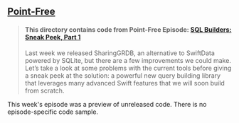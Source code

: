 ## [Point-Free](https://www.pointfree.co)

> #### This directory contains code from Point-Free Episode: [SQL Builders: Sneak Peek, Part 1](https://www.pointfree.co/episodes/ep314-sql-builders-sneak-peek-part-1)
>
> Last week we released SharingGRDB, an alternative to SwiftData powered by SQLite, but there are a few improvements we could make. Let’s take a look at some problems with the current tools before giving a sneak peek at the solution: a powerful new query building library that leverages many advanced Swift features that we will soon build from scratch.

This week's episode was a preview of unreleased code. There is no episode-specific code sample.
